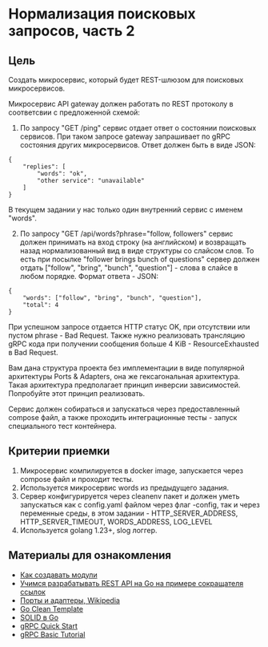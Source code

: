 # Нормализация поисковых запросов, часть 2
## Цель
Создать микросервис, который будет REST-шлюзом для поисковых микросервисов. 

Mикросервис API gateway должен работать по REST протоколу в соответсвии с предложенной
схемой:
1. По запросу "GET /ping" сервис отдает ответ о состоянии поисковых сервисов.
При таком запросе gateway запрашивает по gRPC состояния других микросервисов.
Ответ должен быть в виде JSON:
```
{
    "replies": [
        "words": "ok",
        "other service": "unavailable"
    ]
}
```
В текущем задании у нас только один внутренний сервис с именем "words".

2. По запросу "GET /api/words?phrase="follow, followers" cервис должен принимать на вход строку
(на английском) и возвращать назад нормализованный вид в виде структуры со слайсом слов.
То есть при посылке "follower brings bunch of questions" сервер должен отдать
["follow", "bring", "bunch", "question"] - слова в слайсе в любом порядке. Формат ответа - JSON:
```
{
    "words": ["follow", "bring", "bunch", "question"],
    "total": 4
}
```
При успешном запросе отдается HTTP статус OK, при отсутствии или пустом phrase - Bad Request.
Также нужно реализовать трансляцию gRPC кода при получении сообщения больше 4 KiB -
ResourceExhausted в Bad Request.

Вам дана структура проекта без имплементации в виде популярной архитектуры Ports & Adapters,
она же гексагональная архитектура. Такая архитектура предполагает принцип инверсии зависимостей.
Попробуйте этот принцип реализовать.

Сервис должен собираться и запускаться через предоставленный compose файл,
а также проходить интеграционные тесты - запуск специального тест контейнера.

## Критерии приемки

1. Микросервис компилируeтся в docker image, запускаeтся через compose файл и проходит тесты.
2. Используется микросервис words из предыдущего задания.
3. Сервер конфигурируeтся через cleanenv пакет и должeн уметь запускаться как с config.yaml файлом
через флаг -config, так и через переменные среды, в этом задании - HTTP_SERVER_ADDRESS,
HTTP_SERVER_TIMEOUT, WORDS_ADDRESS, LOG_LEVEL
4. Используется golang 1.23+, slog логгер.

## Материалы для ознакомления

- [Как создавать модули](https://go.dev/doc/tutorial/create-module)
- [Учимся разрабатывать REST API на Go на примере сокращателя ссылок](https://habr.com/ru/companies/selectel/articles/747738/)
- [Порты и адаптеры, Wikipedia](https://ru.wikipedia.org/wiki/%D0%93%D0%B5%D0%BA%D1%81%D0%B0%D0%B3%D0%BE%D0%BD%D0%B0%D0%BB%D1%8C%D0%BD%D0%B0%D1%8F_%D0%B0%D1%80%D1%85%D0%B8%D1%82%D0%B5%D0%BA%D1%82%D1%83%D1%80%D0%B0)
- [Go Clean Template](https://www.youtube.com/watch?v=V6lQG6d5LgU)
- [SOLID в Go](https://habr.com/ru/companies/domclick/articles/816885/)
- [gRPC Quick Start](https://grpc.io/docs/languages/go/quickstart/)
- [gRPC Basic Tutorial](https://grpc.io/docs/languages/go/basics/)

